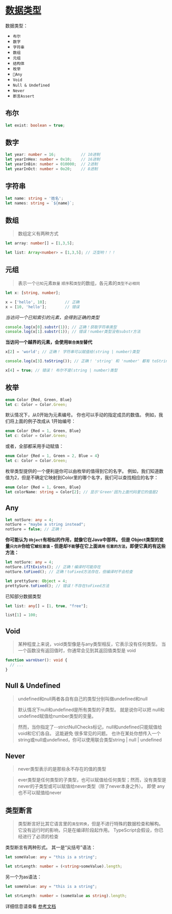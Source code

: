 # [数据类型](https://www.tslang.cn/docs/handbook/basic-types.html)

数据类型：

- `布尔`
- `数字`
- `字符串`
- `数组`
- `元组`
- `结构体`
- `枚举`
- `Any`
- `Void`
- `Null & Undefined`
- `Never`
- `断言Assert`

## 布尔

```ts
let exist: boolean = true;
```

## 数字

```ts
let year: number = 16;           // 10进制
let yearInHex: number = 0x10;    // 16进制
let yearInBin: number = 010000;  // 2进制
let yearInOct: number = 0o20;    // 8进制
```

## 字符串

```ts
let name: string = '姓名';
let names: string = `${name}`;
```

## 数组

> 数组定义有两种方式

```ts
let array: number[] = [1,3,5];

let list: Array<number> = [1,3,5]; // 泛型哟！！！
```

## 元组

> 表示一个`已知`元素`数量` `顺序`和`类型`的数组，各元素的`类型不必相同`

```ts
let x: [string, number];

x = ['hello', 10];        // 正确
x = [10, 'hello'];        // 错误
```

_当访问一个已知索引的元素，会得到正确的类型_

```js
console.log(x[0].substr(1)); // 正确！获取字符串类型
console.log(x[1].substr(1)); // 错误！number类型没有substr方法
```

**当访问一个越界的元素，会使用`联合类型`替代**

```ts
x[2] = 'world'; // 正确！ 字符串可以赋值给(string | number)类型

console.log(x[3].toString()); // 正确！ 'string' 和 'number' 都有 toString

x[4] = true; // 错误！ 布尔不是(string | number)类型
```

## 枚举

```ts
enum Color {Red, Green, Blue}
let c: Color = Color.Green;
```
默认情况下，从0开始为元素编号。 你也可以手动的指定成员的数值。 例如，我们将上面的例子改成从 1开始编号：

```ts
enum Color {Red = 1, Green, Blue}
let c: Color = Color.Green;
```

或者，全部都采用手动赋值：

```ts
enum Color {Red = 1, Green = 2, Blue = 4}
let c: Color = Color.Green;
```

枚举类型提供的一个便利是你可以由枚举的值得到它的名字。 例如，我们知道数值为2，但是不确定它映射到Color里的哪个名字，我们可以查找相应的名字：

```ts
enum Color {Red = 1, Green, Blue}
let colorName: string = Color[2]; // 显示'Green'因为上面代码里它的值是2
```

## Any

```ts
let notSure: any = 4;
notSure = "maybe a string instead";
notSure = false; // 正确！
```

**你可能认为 `Object`有相似的作用，就像它在Java中那样。 但是 Object类型的变量`只允许`你给它`赋任意值` - 但是却`不能`够在它上面`调用` `任意的方法`，即便它真的有这些方法：**

```ts
let notSure: any = 4;
notSure.ifItExists(); // 正确！编译时可能存在
notSure.toFixed(); // 正确！toFixed方法存在，但编译时不会检查

let prettySure: Object = 4;
prettySure.toFixed(); // 错误！不存在toFixed方法
```

已知部分数据类型

```ts
let list: any[] = [1, true, "free"];

list[1] = 100;
```

## Void

> 某种程度上来说，void类型像是与any类型相反，它表示没有任何类型。 当一个函数没有返回值时，你通常会见到其返回值类型是 void

```ts
function warnUser(): void {
  // ...
}
```

## Null & Undefined

> undefined和null两者各自有自己的类型分别叫做undefined和null

> 默认情况下null和undefined是所有类型的子类型。 就是说你可以把 null和undefined赋值给number类型的变量。

> 然而，当你指定了--strictNullChecks标记，null和undefined只能赋值给void和它们各自。 这能避免 很多常见的问题。 也许在某处你想传入一个 string或null或undefined，你可以使用联合类型string | null | undefined

## Never

> never类型表示的是那些永不存在的值的类型

> ever类型是任何类型的子类型，也可以赋值给任何类型；然而，没有类型是never的子类型或可以赋值给never类型（除了never本身之外）。 即使 any也不可以赋值给never

## 类型断言

> 类型断言好比其它语言里的`类型转换`，但是不进行特殊的数据检查和解构。 它没有运行时的影响，只是在编译阶段起作用。 TypeScript会假设，你已经进行了必须的检查

类型断言有两种形式。 其一是“尖括号”语法：

```ts
let someValue: any = "this is a string";

let strLength: number = (<string>someValue).length;
```

另一个为as语法：

```ts
let someValue: any = "this is a string";

let strLength: number = (someValue as string).length;
```

详细信息请查看 [参考文档](https://www.tslang.cn/docs/handbook/basic-types.html)

